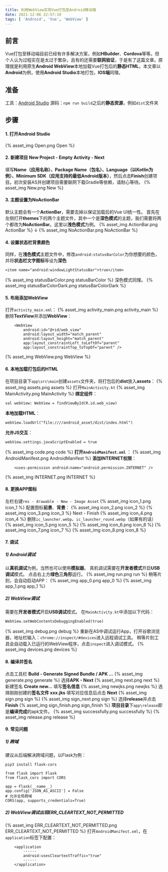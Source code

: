 ```yaml
---
title: 利用WebView实现Vue打包至Android移动端
date: 2021-12-06 22:57:19
tags: [ 'Android', 'Vue', 'WebView' ]
---
```

## 前言
Vue打包至移动端目前已经有许多解决方案，例如**HBuilder**、**Cordova**等等。但个人认为过程实在是太过于繁杂，且有的还需要**联网验证**，于是有了这篇文章。原理就是利用原生**Android WebView**本地加载Vue打包后的**静态HTML**，本文章以**Android**为例，使用**Android Studio**本地打包，**IOS端**同理。

## 准备
工具：[Android Studio](https://developer.android.google.cn/studio/)
源码：`npm run build`之后的**静态资源**，例如`dist`文件夹

## 步骤
#### 1. 打开Android Studio
{% asset_img Open.png Open %}

#### 2. 新建项目 New Project - Empty Activity - Next
填写**Name（应用名称）、Package Name（包名）、Language（以Kotlin为例）、Minimum SDK（应用支持的最低Android版本）**，然后点击**Finish**创建项目。初次安装AS并创建项目需要联网下载Gradle等依赖，请耐心等待。
{% asset_img New.png New %}

#### 3. 主题设置为NoActionBar
默认主题会有一个**ActionBar**，需要去掉以保证加载后的Vue UI统一性。
首先在左侧打开**themes**下的两个主题文件，其中一个是**深色模式**的主题，我们需要将两个都改为**NoActionBar**。这里以**浅色模式**为例。
{% asset_img ActionBar.png ActionBar %}
↓
{% asset_img NoActionBar.png NoActionBar %}

#### 4. 设置状态栏背景颜色
同样，在**浅色模式**主题文件中，修改`android:statusBarColor`为你想要的颜色，并将**状态栏文字图标**等设为**深色**
```
<item name="android:windowLightStatusBar">true</item>
```
{% asset_img statusBarColor.png statusBarColor %}
深色模式同理。
{% asset_img statusBarColorDark.png statusBarColorDark %}

#### 5. 布局添加WebView
打开`activity_main.xml`：
{% asset_img activity_main.png activity_main %}
删除**TextView**并添加**WebView**：
```
    <WebView
        android:id="@+id/web_view"
        android:layout_width="match_parent"
        android:layout_height="match_parent"
        app:layout_constraintLeft_toLeftOf="parent"
        app:layout_constraintTop_toTopOf="parent" />
```
{% asset_img WebView.png WebView %}

#### 6. 本地加载打包后的HTML
在项目目录下`app\src\main`创建`assets`文件夹，将打包后的**dist**放入**assets**：
{% asset_img assets.png assets %}
打开`MainActivity.kt`
{% asset_img MainActivity.png MainActivity %}
**绑定组件**：
```
val webView: WebView = findViewById(R.id.web_view)
```
**本地加载HTML**：

```
webView.loadUrl("file:////android_asset/dist/index.html")
```
**允许JS交互**：

```
webView.settings.javaScriptEnabled = true
```
{% asset_img code.png code %}
**打开`AndroidManifest.xml`** ：
{% asset_img AndroidManifest.png AndroidManifest %}
**添加INTERNET权限**：

```
    <uses-permission android:name="android.permission.INTERNET" />
```
{% asset_img INTERNET.png INTERNET %}

#### 8. 更换APP图标
左栏右键`res - drawable - New - Image Asset`
{% asset_img icon_1.png icon_1 %}
配置图标**前景**、**背景**：
{% asset_img icon_2.png icon_2 %}
{% asset_img icon_3.png icon_3 %}
Next - Finish
{% asset_img icon_4.png icon_4 %}
删除`ic_launcher.webp`、`ic_launcher_round.webp`（如果有的话）
{% asset_img icon_5.png icon_5 %}
{% asset_img icon_6.png icon_6 %}
{% asset_img icon_7.png icon_7 %}
{% asset_img icon_8.png icon_8 %}

#### 7. 调试

##### 1) Android调试
以**真机调试**为例，当然也可以使用**模拟器**。
真机调试需要在**开发者模式**开启**USB调试**模式。
点击右上方**绿色三角形**运行。
{% asset_img run.png run %}
稍等片刻，会自动启动APP：
{% asset_img app_0.png app_0 %}
{% asset_img app_1.png app_1 %}

##### 2) WebView调试
需要在**开发者模式**开启**USB调试**模式。
在`MainActivity.kt`中添加以下代码：
```
WebView.setWebContentsDebuggingEnabled(true)
```
{% asset_img debug.png debug %}
重新在AS中调试运行App，打开谷歌浏览器，地址栏输入：`chrome://inspect/#devices`进入远程调试工具。
稍等片刻工具会自动载入已运行的WebView程序，点击`inspect`进入调试模式。
{% asset_img devices.png devices %}

#### 8. 编译并签名
点击工具栏 **Build - Generate Signed Bundle / APK ...**
{% asset_img generate.png generate %}
选择**APK - Next**
{% asset_img next.png next %}
新建签名 **Create new...** 填写**签名信息**
{% asset_img newjks.png newjks %}
选择刚刚创建的**签名文件 xxx.jks** 填写对应信息后点击 **Next**
{% asset_img sign.png sign %}
{% asset_img sign_next.png sign %}
选择**release**并点击**Finish**
{% asset_img sign_finish.png sign_finish %}
**项目目录**下`app\release`即是**编译完成**的apk文件。
{% asset_img successfully.png successfully %}
{% asset_img release.png release %}

#### 9. 常见问题

##### 1) 跨域
建议从后端解决跨域问题，以Flask为例：
```
pip3 install flask-cors
```
```
from flask import Flask
from flask_cors import CORS

app = Flask(__name__)
app.config['JSON_AS_ASCII'] = False
# 允许全局跨域
CORS(app, supports_credentials=True)
```
##### 2) WebView调试出现ERR_CLEARTEXT_NOT_PERMITTED
{% asset_img ERR_CLEARTEXT_NOT_PERMITTED.png ERR_CLEARTEXT_NOT_PERMITTED %}
打开`AndroidManifest.xml`，在`application`标签下配置：
```
    <application
        ······
        android:usesCleartextTraffic="true"
        ······
    </application>
```